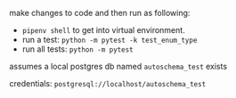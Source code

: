 make changes to code and then run as following:

* `pipenv shell` to get into virtual environment.
* run a test: `python -m pytest -k test_enum_type `
* run all tests: `python -m pytest`

assumes a local postgres db named `autoschema_test` exists

credentials: `postgresql://localhost/autoschema_test`